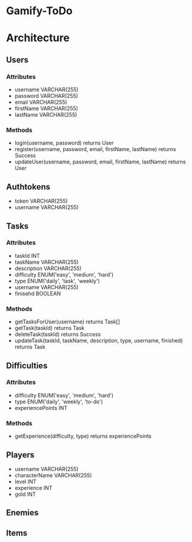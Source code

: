 # Gamify-ToDo

# Architecture

## Users
### Attributes
- username VARCHAR(255)
- password VARCHAR(255)
- email VARCHAR(255)
- firstName VARCHAR(255)
- lastName VARCHAR(255)
### Methods
- login(username, password) returns User
- register(username, password, email, firstName, lastName) returns Success
- updateUser(username, password, email, firstName, lastName) returns User

## Authtokens
- token VARCHAR(255)
- username VARCHAR(255)

## Tasks
### Attributes
- taskId INT
- taskName VARCHAR(255)
- description VARCHAR(255)
- difficulty ENUM('easy', 'medium', 'hard')
- type ENUM('daily', 'task', 'weekly')
- username VARCHAR(255)
- finisehd BOOLEAN
### Methods
- getTasksForUser(username) returns Task[]
- getTask(taskId) returns Task
- deleteTask(taskId) returns Success
- updateTask(taskId, taskName, description, type, username, finished) returns Task

## Difficulties
### Attributes
- difficulty ENUM('easy', 'medium', 'hard')
- type ENUM('daily', 'weekly', 'to-do')
- experiencePoints INT
### Methods
- getExperience(difficulty, type) returns experiencePoints

## Players
- username VARCHAR(255)
- characterName VARCHAR(255)
- level INT
- experience INT
- gold INT

## Enemies

## Items



